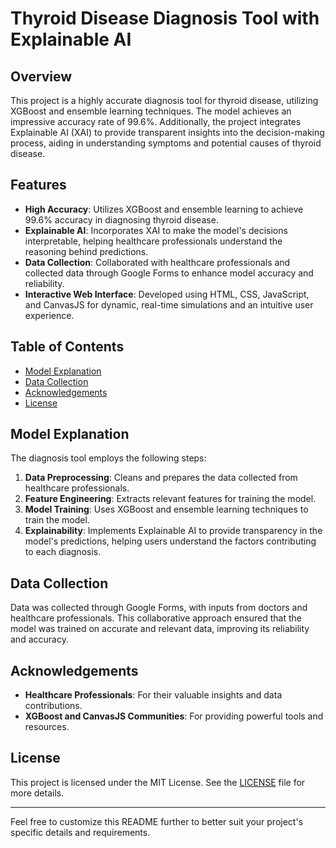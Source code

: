 # Thyroid Disease Diagnosis Tool with Explainable AI

## Overview

This project is a highly accurate diagnosis tool for thyroid disease, utilizing XGBoost and ensemble learning techniques. The model achieves an impressive accuracy rate of 99.6%. Additionally, the project integrates Explainable AI (XAI) to provide transparent insights into the decision-making process, aiding in understanding symptoms and potential causes of thyroid disease.

## Features

- **High Accuracy**: Utilizes XGBoost and ensemble learning to achieve 99.6% accuracy in diagnosing thyroid disease.
- **Explainable AI**: Incorporates XAI to make the model's decisions interpretable, helping healthcare professionals understand the reasoning behind predictions.
- **Data Collection**: Collaborated with healthcare professionals and collected data through Google Forms to enhance model accuracy and reliability.
- **Interactive Web Interface**: Developed using HTML, CSS, JavaScript, and CanvasJS for dynamic, real-time simulations and an intuitive user experience.

## Table of Contents

- [Model Explanation](#model-explanation)
- [Data Collection](#data-collection)
- [Acknowledgements](#acknowledgements)
- [License](#license)

## Model Explanation

The diagnosis tool employs the following steps:

1. **Data Preprocessing**: Cleans and prepares the data collected from healthcare professionals.
2. **Feature Engineering**: Extracts relevant features for training the model.
3. **Model Training**: Uses XGBoost and ensemble learning techniques to train the model.
4. **Explainability**: Implements Explainable AI to provide transparency in the model's predictions, helping users understand the factors contributing to each diagnosis.

## Data Collection

Data was collected through Google Forms, with inputs from doctors and healthcare professionals. This collaborative approach ensured that the model was trained on accurate and relevant data, improving its reliability and accuracy.

## Acknowledgements

- **Healthcare Professionals**: For their valuable insights and data contributions.
- **XGBoost and CanvasJS Communities**: For providing powerful tools and resources.

## License

This project is licensed under the MIT License. See the [LICENSE](LICENSE) file for more details.

---

Feel free to customize this README further to better suit your project's specific details and requirements.
